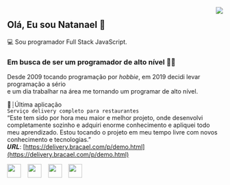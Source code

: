 <img src="https://i.imgur.com/9w8DWIq.png" align="right" />

## Olá, Eu sou Natanael 👋
💻 Sou programador Full Stack JavaScript.

### Em busca de ser um programador de alto nível 👨‍💻
Desde 2009 tocando programação por _hobbie_, em 2019 decidi levar programação a sério\
e um dia trabalhar na área me tornando um programar de alto nível.

📱┊Última aplicação\
`Serviço delivery completo para restaurantes`\
“Este tem sido por hora meu maior e melhor projeto, onde desenvolvi completamente sozinho e adquiri enorme conhecimento e apliquei todo meu aprendizado. Estou tocando o projeto em meu tempo livre com novos conhecimento e tecnologias.”\
𝑼𝑹𝑳: [https://delivery.bracael.com/p/demo.html](https://delivery.bracael.com/p/demo.html)


<p align="left">
  <img src="https://i.imgur.com/kKYysyr.png" width="32">   
  <img src="https://i.imgur.com/FEKMOr6.png" width="32">   
  <img src="https://i.imgur.com/3UBzZzS.png" width="32">   
  <img src="https://i.imgur.com/cJwPbV4.png" width="32">
</p>

<!---
holasoycael/holasoycael is a ✨ special ✨ repository because its `README.md` (this file) appears on your GitHub profile.
You can click the Preview link to take a look at your changes.

- 👋 Hi, I’m @holasoycael
- 👀 I’m interested in ...
- 🌱 I’m currently learning ...
- 💞️ I’m looking to collaborate on ...
- 📫 How to reach me ...
--->
